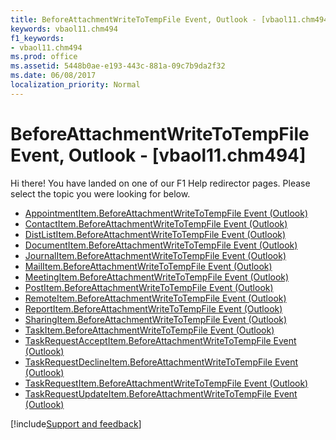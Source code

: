 ```yaml
---
title: BeforeAttachmentWriteToTempFile Event, Outlook - [vbaol11.chm494]
keywords: vbaol11.chm494
f1_keywords:
- vbaol11.chm494
ms.prod: office
ms.assetid: 5448b0ae-e193-443c-881a-09c7b9da2f32
ms.date: 06/08/2017
localization_priority: Normal
---
```



# BeforeAttachmentWriteToTempFile Event, Outlook - [vbaol11.chm494]

Hi there! You have landed on one of our F1 Help redirector pages. Please select the topic you were looking for below.

- [AppointmentItem.BeforeAttachmentWriteToTempFile Event (Outlook)](http://msdn.microsoft.com/library/7754a2f9-d36b-5ba8-331c-8dfcfa9f03d3%28Office.15%29.aspx)
- [ContactItem.BeforeAttachmentWriteToTempFile Event (Outlook)](http://msdn.microsoft.com/library/d6e84398-10ca-53fc-8576-102ae8d8971f%28Office.15%29.aspx)
- [DistListItem.BeforeAttachmentWriteToTempFile Event (Outlook)](http://msdn.microsoft.com/library/565c9c1d-cbab-1ac2-de79-3a15532c4f76%28Office.15%29.aspx)
- [DocumentItem.BeforeAttachmentWriteToTempFile Event (Outlook)](http://msdn.microsoft.com/library/09ec6f62-e5c6-1884-ba77-e4865978d0ba%28Office.15%29.aspx)
- [JournalItem.BeforeAttachmentWriteToTempFile Event (Outlook)](http://msdn.microsoft.com/library/0564d2b2-a20a-9fd3-d942-59a97dc19992%28Office.15%29.aspx)
- [MailItem.BeforeAttachmentWriteToTempFile Event (Outlook)](http://msdn.microsoft.com/library/fad940fa-3ab8-ac9c-0cc1-adc36c695af8%28Office.15%29.aspx)
- [MeetingItem.BeforeAttachmentWriteToTempFile Event (Outlook)](http://msdn.microsoft.com/library/26bbc5fc-4a65-101b-9693-f8d9ed9421c9%28Office.15%29.aspx)
- [PostItem.BeforeAttachmentWriteToTempFile Event (Outlook)](http://msdn.microsoft.com/library/c05d420d-8abe-2539-c8e6-64372828ec5c%28Office.15%29.aspx)
- [RemoteItem.BeforeAttachmentWriteToTempFile Event (Outlook)](http://msdn.microsoft.com/library/fb309e7f-b8a6-b73c-de7a-77a15a70249d%28Office.15%29.aspx)
- [ReportItem.BeforeAttachmentWriteToTempFile Event (Outlook)](http://msdn.microsoft.com/library/c4bfb8ad-3fa2-2319-fd83-5784aa4ab203%28Office.15%29.aspx)
- [SharingItem.BeforeAttachmentWriteToTempFile Event (Outlook)](http://msdn.microsoft.com/library/85a7ac8e-94e2-1248-0d22-1ca8565c9530%28Office.15%29.aspx)
- [TaskItem.BeforeAttachmentWriteToTempFile Event (Outlook)](http://msdn.microsoft.com/library/6f6acd79-afc2-7b40-60c9-770b8561b1a9%28Office.15%29.aspx)
- [TaskRequestAcceptItem.BeforeAttachmentWriteToTempFile Event (Outlook)](http://msdn.microsoft.com/library/655b5236-ce22-62b7-0cbc-3bc132ffc992%28Office.15%29.aspx)
- [TaskRequestDeclineItem.BeforeAttachmentWriteToTempFile Event (Outlook)](http://msdn.microsoft.com/library/c9564849-ecb2-a5a2-1c7e-f7cfea5ce34d%28Office.15%29.aspx)
- [TaskRequestItem.BeforeAttachmentWriteToTempFile Event (Outlook)](http://msdn.microsoft.com/library/edcc0bf0-e5bd-fadd-d8ce-7a3ac9f22c99%28Office.15%29.aspx)
- [TaskRequestUpdateItem.BeforeAttachmentWriteToTempFile Event (Outlook)](http://msdn.microsoft.com/library/2d53b081-6f97-daf9-4e21-61005cba942a%28Office.15%29.aspx)

[!include[Support and feedback](~/includes/feedback-boilerplate.md)]